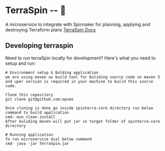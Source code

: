 # TerraSpin -- :whale:

A microservice to integrate with Spinnaker for planning, applying and destroying Terraform plans
[TerraSpin Docs](https://docs.opsmx.com/codelabs/terraform-spinnaker) 

## Developing terraspin
Need to run terraSpin locally for development? Here's what you need to setup and run:

```
# Environment setup & Bulding application
we are using maven as build tool for buliding source code so maven 3 and uper version is required in your machine to build this source code.

Clone this repository 
git clone git@github.com:opsmx

Once cloning is done go inside spinterra-core directory run below command to build application 
cmd- mvn clean install  
After buliding maven will put jar in target folder of spinterra-core directory

# Running application
To run microservice dial below command 
cmd- java -jar TerraSpin.jar 
```

